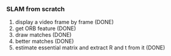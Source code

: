 ### SLAM from scratch

1. display a video frame by frame (DONE)
2. get ORB feature (DONE)
3. draw matches (DONE)
4. better matches (DONE)
5. estimate essential matrix and extract R and t from it (DONE)
